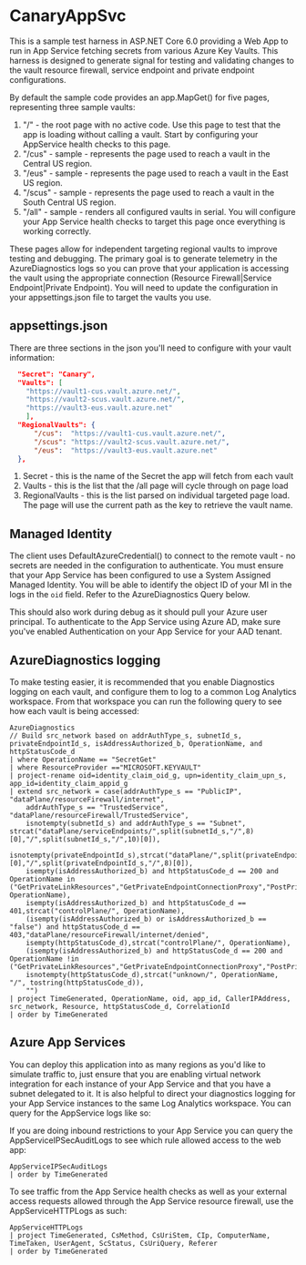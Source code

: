 # CanaryAppSvc

This is a sample test harness in ASP.NET Core 6.0 providing a Web App to run in App Service fetching secrets from various Azure Key Vaults. This harness is designed to generate signal for testing and validating changes to the vault resource firewall, service endpoint and private endpoint configurations.

By default the sample code provides an app.MapGet() for five pages, representing three sample vaults:

1. "/" - the root page with no active code. Use this page to test that the app is loading without calling a vault. Start by configuring your AppService health checks to this page.
1. "/cus" - sample - represents the page used to reach a vault in the Central US region.
1. "/eus" - sample - represents the page used to reach a vault in the East US region.
1. "/scus" - sample - represents the page used to reach a vault in the South Central US region.
1. "/all" - sample - renders all configured vaults in serial. You will configure your App Service health checks to target this page once everything is working correctly.

These pages allow for independent targeting regional vaults to improve testing and debugging. The primary goal is to generate telemetry in the AzureDiagnostics logs so you can prove that your application is accessing the vault using the appropriate connection (Resource Firewall|Service Endpoint|Private Endpoint). You will need to update the configuration in your appsettings.json file to target the vaults you use.

## appsettings.json

There are three sections in the json you'll need to configure with your vault information:

```json
  "Secret": "Canary",
  "Vaults": [
    "https://vault1-cus.vault.azure.net/",
    "https://vault2-scus.vault.azure.net/",
    "https://vault3-eus.vault.azure.net"  
    ],
  "RegionalVaults": {
      "/cus":  "https://vault1-cus.vault.azure.net/",
      "/scus": "https://vault2-scus.vault.azure.net/",
      "/eus":  "https://vault3-eus.vault.azure.net"  
  },
```

1. Secret - this is the name of the Secret the app will fetch from each vault
1. Vaults - this is the list that the /all page will cycle through on page load
1. RegionalVaults - this is the list parsed on individual targeted page load. The page will use the current path as the key to retrieve the vault name.

## Managed Identity

The client uses DefaultAzureCredential() to connect to the remote vault - no secrets are needed in the configuration to authenticate. You must ensure that your App Service has been configured to use a System Assigned Managed Identity. You will be able to identify the object ID of your MI in the logs in the `oid` field. Refer to the AzureDiagnostics Query below.

This should also work during debug as it should pull your Azure user principal. To authenticate to the App Service using Azure AD, make sure you've enabled Authentication on your App Service for your AAD tenant.

## AzureDiagnostics logging

To make testing easier, it is recommended that you enable Diagnostics logging on each vault, and configure them to log to a common Log Analytics workspace. From that workspace you can run the following query to see how each vault is being accessed:

```kusto
AzureDiagnostics
// Build src_network based on addrAuthType_s, subnetId_s, privateEndpointId_s, isAddressAuthorized_b, OperationName, and httpStatusCode_d
| where OperationName == "SecretGet"
| where ResourceProvider =="MICROSOFT.KEYVAULT"
| project-rename oid=identity_claim_oid_g, upn=identity_claim_upn_s, app_id=identity_claim_appid_g
| extend src_network = case(addrAuthType_s == "PublicIP", "dataPlane/resourceFirewall/internet", 
    addrAuthType_s == "TrustedService", "dataPlane/resourceFirewall/TrustedService",
    isnotempty(subnetId_s) and addrAuthType_s == "Subnet", strcat("dataPlane/serviceEndpoints/",split(subnetId_s,"/",8)[0],"/",split(subnetId_s,"/",10)[0]),
    isnotempty(privateEndpointId_s),strcat("dataPlane/",split(privateEndpointId_s,"/",7)[0],"/",split(privateEndpointId_s,"/",8)[0]),
    isempty(isAddressAuthorized_b) and httpStatusCode_d == 200 and OperationName in ("GetPrivateLinkResources","GetPrivateEndpointConnectionProxy","PostPrivateEndpointConnectionProxyValidate","PutPrivateEndpointConnectionProxy","Authentication","VaultGet","VaultPut","VaultDelete","VaultPatch","VaultList","VaultPurge","VaultRecover","VaultGetDeleted","VaultListDeleted","VaultAccessPolicyChangedEventGridNotification"),strcat("controlPlane/", OperationName),
    isempty(isAddressAuthorized_b) and httpStatusCode_d == 401,strcat("controlPlane/", OperationName),
    (isempty(isAddressAuthorized_b) or isAddressAuthorized_b == "false") and httpStatusCode_d == 403,"dataPlane/resourceFirewall/internet/denied",
    isempty(httpStatusCode_d),strcat("controlPlane/", OperationName),
    (isempty(isAddressAuthorized_b) and httpStatusCode_d == 200 and OperationName !in ("GetPrivateLinkResources","GetPrivateEndpointConnectionProxy","PostPrivateEndpointConnectionProxyValidate","PutPrivateEndpointConnectionProxy","Authentication","VaultGet","VaultPut","VaultDelete","VaultPatch","VaultList","VaultPurge","VaultRecover","VaultGetDeleted","VaultListDeleted","VaultAccessPolicyChangedEventGridNotification")),strcat("dataPlane/insufficient_info"),
    isnotempty(httpStatusCode_d),strcat("unknown/", OperationName, "/", tostring(httpStatusCode_d)),
    "")
| project TimeGenerated, OperationName, oid, app_id, CallerIPAddress, src_network, Resource, httpStatusCode_d, CorrelationId
| order by TimeGenerated
```

## Azure App Services

You can deploy this application into as many regions as you'd like to simulate traffic to, just ensure that you are enabling virtual network integration for each instance of your App Service and that you have a subnet delegated to it. It is also helpful to direct your diagnostics logging for your App Service instances to the same Log Analytics workspace. You can query for the AppService logs like so:

If you are doing inbound restrictions to your App Service you can query the AppServiceIPSecAuditLogs to see which rule allowed access to the web app:

```kusto
AppServiceIPSecAuditLogs 
| order by TimeGenerated
```

To see traffic from the App Service health checks as well as your external access requests allowed through the App Service resource firewall, use the AppServiceHTTPLogs as such:

```kusto
AppServiceHTTPLogs 
| project TimeGenerated, CsMethod, CsUriStem, CIp, ComputerName, TimeTaken, UserAgent, ScStatus, CsUriQuery, Referer
| order by TimeGenerated
```
